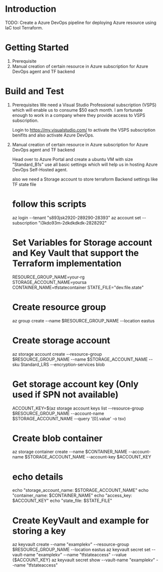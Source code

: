 # Introduction 
TODO: Create a Azure DevOps pipeline for deploying Azure resource using IaC tool Terraform.

# Getting Started

1.	Prerequisite
2.  Manual creation of certain resource in Azure subscription for Azure DevOps agent and TF backend

# Build and Test
1. Prerequisites
    We need a Visual Studio Professional subscription (VSPS) which will enable us to consume $50 each month.
    I am fortunate enough to work in a company where they provide access to VSPS subscription.
    
    Login to https://my.visualstudio.com/ to activate the VSPS subscription benifits and also activate Azure DevOps.

2. Manual creation of certain resource in Azure subscription for Azure DevOps agent and TF backend

    Head over to Azure Portal and create a ubuntu VM with size "Standard_B1s" use all basic settings which will help us in hosting Azure DevOps Self-Hosted agent.

    also we need a Storage account to store terraform Backend settings like TF state file
    
    # follow this scripts 

    az login --tenant "s893jsk2920-289290-28393"
    az account set --subscription "i3kdo93m-2dkdkdkdk-2828292"


    # Set Variables for Storage account and Key Vault that support the Terraform implementation
    RESOURCE_GROUP_NAME=your-rg
    STORAGE_ACCOUNT_NAME=yoursa
    CONTAINER_NAME=tfstatecontainer
    STATE_FILE="dev.file.state"

    # Create resource group
    az group create --name $RESOURCE_GROUP_NAME --location eastus

    # Create storage account
    az storage account create --resource-group $RESOURCE_GROUP_NAME --name $STORAGE_ACCOUNT_NAME --sku Standard_LRS --encryption-services blob

    # Get storage account key (Only used if SPN not available)
    ACCOUNT_KEY=$(az storage account keys list --resource-group $RESOURCE_GROUP_NAME --account-name $STORAGE_ACCOUNT_NAME --query '[0].value' -o tsv)

    # Create blob container
    az storage container create --name $CONTAINER_NAME --account-name $STORAGE_ACCOUNT_NAME --account-key $ACCOUNT_KEY

    # echo details
    echo "storage_account_name: $STORAGE_ACCOUNT_NAME"
    echo "container_name: $CONTAINER_NAME"
    echo "access_key: $ACCOUNT_KEY"
    echo "state_file: $STATE_FILE"

    # Create KeyVault and example for storing a key
    az keyvault create --name "examplekv" --resource-group $RESOURCE_GROUP_NAME --location eastus
    az keyvault secret set --vault-name "examplekv" --name "tfstateaccess" --value {$ACCOUNT_KEY}
    az keyvault secret show --vault-name "examplekv" --name "tfstateaccess"